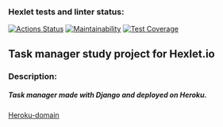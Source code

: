 ### Hexlet tests and linter status:
[![Actions Status](https://github.com/Unshock/python-project-52/workflows/hexlet-check/badge.svg)](https://github.com/Unshock/python-project-52/actions)
[![Maintainability](https://api.codeclimate.com/v1/badges/fd67eb27d9343d5bb408/maintainability)](https://codeclimate.com/github/Unshock/python-project-52/maintainability)
[![Test Coverage](https://api.codeclimate.com/v1/badges/fd67eb27d9343d5bb408/test_coverage)](https://codeclimate.com/github/Unshock/python-project-52/test_coverage)

## Task manager study project for Hexlet.io 
### Description:
##### Task manager made with Django and deployed on Heroku.


[Heroku-domain](https://unshock-task-manager.herokuapp.com/)
